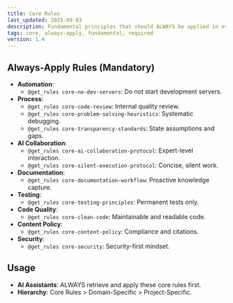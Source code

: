 ```yaml
---
title: Core Rules
last_updated: 2025-09-03
description: Fundamental principles that should ALWAYS be applied in every interaction and codebase
tags: core, always-apply, fundamental, required
version: 1.4
---
```


## Always-Apply Rules (Mandatory)

- **Automation**:
  - `@get_rules core-no-dev-servers`: Do not start development servers.
- **Process**:
  - `@get_rules core-code-review`: Internal quality review.
  - `@get_rules core-problem-solving-heuristics`: Systematic debugging.
  - `@get_rules core-transparency-standards`: State assumptions and gaps.
- **AI Collaboration**:
  - `@get_rules core-ai-collaboration-protocol`: Expert-level interaction.
  - `@get_rules core-silent-execution-protocol`: Concise, silent work.
- **Documentation**:
  - `@get_rules core-documentation-workflow`: Proactive knowledge capture.
- **Testing**:
  - `@get_rules core-testing-principles`: Permanent tests only.
- **Code Quality**:
  - `@get_rules core-clean-code`: Maintainable and readable code.
- **Content Policy**:
  - `@get_rules core-content-policy`: Compliance and citations.
- **Security**:
  - `@get_rules core-security`: Security-first mindset.

## Usage

- **AI Assistants**: ALWAYS retrieve and apply these core rules first.
- **Hierarchy**: Core Rules > Domain-Specific > Project-Specific.
